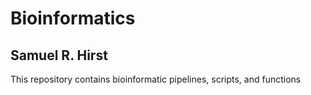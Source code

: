 # Bioinformatics
## Samuel R. Hirst
This repository contains bioinformatic pipelines, scripts, and functions 


